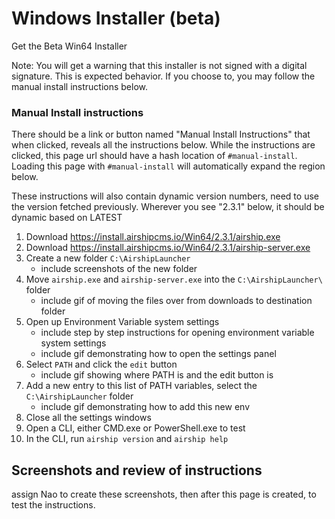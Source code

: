 # Windows Installer (beta)
Get the Beta Win64 Installer

Note:
You will get a warning that this installer is not signed with a digital signature. This is expected behavior. If you choose to, you may follow the manual install instructions below.

### Manual Install instructions

There should be a link or button named "Manual Install Instructions" that when clicked, reveals all the instructions below. While the instructions are clicked, this page url should have a hash location of `#manual-install`.
Loading this page with `#manual-install` will automatically expand the region below.

These instructions will also contain dynamic version numbers, need to use the version fetched previously. 
Wherever you see "2.3.1" below, it should be dynamic based on LATEST

1. Download https://install.airshipcms.io/Win64/2.3.1/airship.exe
2. Download https://install.airshipcms.io/Win64/2.3.1/airship-server.exe
3. Create a new folder `C:\AirshipLauncher`
    - include screenshots of the new folder
4. Move `airship.exe` and `airship-server.exe` into the `C:\AirshipLauncher\` folder
    - include gif of moving the files over from downloads to destination folder
5. Open up Environment Variable system settings
    - include step by step instructions for opening environment variable system settings
    - include gif demonstrating how to open the settings panel
6. Select `PATH` and click the `edit` button
    - include gif showing where PATH is and the edit button is
7. Add a new entry to this list of PATH variables, select the `C:\AirshipLauncher` folder
    - include gif demonstrating how to add this new env
8. Close all the settings windows
9. Open a CLI, either CMD.exe or PowerShell.exe to test
10. In the CLI, run `airship version` and `airship help`

## Screenshots and review of instructions

assign Nao to create these screenshots, then after this page is created, to test the instructions.
